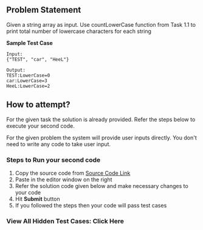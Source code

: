 ## Problem Statement
Given a string array as input. Use countLowerCase function from Task 1.1 to print 
total number of lowercase characters for each string


**Sample Test Case**
```
Input:
{"TEST", "car", "HeeL"}

Output:
TEST:LowerCase=0
car:LowerCase=3
HeeL:LowerCase=2
```


## How to attempt?
For the given task the solution is already provided. Refer the steps below to execute your second code.

For the given problem the system will provide user inputs directly. You don't need to write any code to take user input.

### Steps to Run your second code
1. Copy the source code from [Source Code Link](https://raw.githubusercontent.com/Aartiarora22/Lab_assignments/main/P1/T3/Main.java)
2. Paste in the editor window on the right
3. Refer the solution code given below and make necessary changes to your code
4. Hit **Submit** button
5. If you followed the steps then your code will pass test cases

### View All Hidden Test Cases: Click Here
